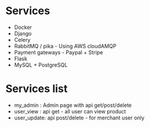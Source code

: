 # Services 

+ Docker 
+ Django 
+ Celery 
+ RabbitMQ / pika  - Using AWS cloudAMQP
+ Payment gateways - Paypal + Stripe 
+ Flask 
+ MySQL + PostgreSQL

# Services list 

+ my_admin : Admin page with api get/post/delete 
+ user_view : api get - all user can view product 
+ user_update: api post/delete - for merchant user only
